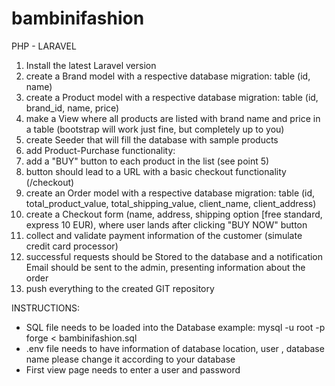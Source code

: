 # bambinifashion
PHP - LARAVEL 

1) Install the latest Laravel version
2) create a Brand model with a respective database migration: table (id, name)
3) create a Product model with a respective database migration: table (id, brand_id, name, price)
4) make a View where all products are listed with brand name and price in a table (bootstrap will work just fine, but completely up to you)
5) create Seeder that will fill the database with sample products
6) add Product-Purchase functionality:
 1) add a "BUY" button to each product in the list (see point 5)
 2) button should lead to a URL with a basic checkout functionality (/checkout)
 3) create an Order model with a respective database migration: table (id, total_product_value, total_shipping_value, client_name, client_address)
 4) create a Checkout form (name, address, shipping option [free standard, express 10 EUR), where user lands after clicking "BUY NOW" button
 5) collect and validate payment information of the customer (simulate credit card processor)
 6) successful requests should be Stored to the database and a notification Email should be sent to the admin, presenting information about the order
7) push everything to the created GIT repository


INSTRUCTIONS: 

-  SQL file needs to be loaded into the Database 
    example:  mysql -u root -p forge < bambinifashion.sql
-  .env  file needs to have information of database location, user , database name please change it
    according to your database
-   First view page needs to enter a user and password 
    
